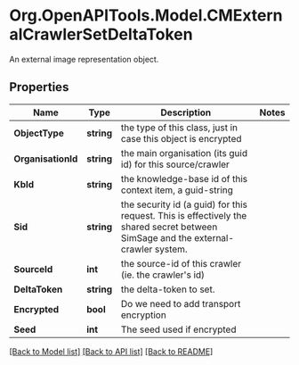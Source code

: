 # Org.OpenAPITools.Model.CMExternalCrawlerSetDeltaToken
An external image representation object.

## Properties

Name | Type | Description | Notes
------------ | ------------- | ------------- | -------------
**ObjectType** | **string** | the type of this class, just in case this object is encrypted | 
**OrganisationId** | **string** | the main organisation (its guid id) for this source/crawler | 
**KbId** | **string** | the knowledge-base id of this context item, a guid-string | 
**Sid** | **string** | the security id (a guid) for this request.  This is effectively the shared secret between SimSage and the external-crawler system. | 
**SourceId** | **int** | the source-id of this crawler (ie. the crawler&#39;s id) | 
**DeltaToken** | **string** | the delta-token to set. | 
**Encrypted** | **bool** | Do we need to add transport encryption | 
**Seed** | **int** | The seed used if encrypted | 

[[Back to Model list]](../README.md#documentation-for-models) [[Back to API list]](../README.md#documentation-for-api-endpoints) [[Back to README]](../README.md)

